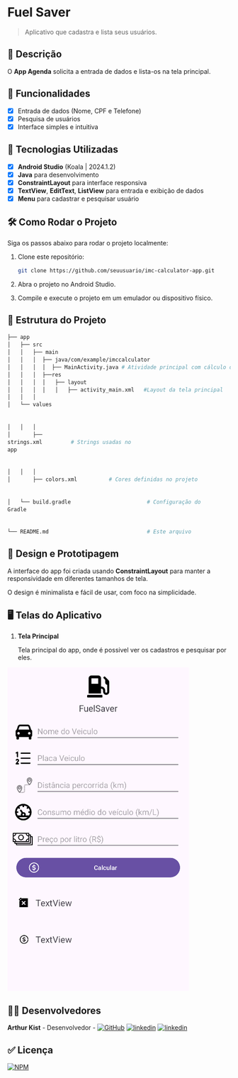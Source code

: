 # **Fuel Saver**

> Aplicativo que cadastra e lista seus usuários.

## 📱 Descrição

O **App Agenda** solicita a entrada de dados e lista-os na tela principal.

## 🔧 Funcionalidades

- [x] Entrada de dados (Nome, CPF e Telefone)
- [x] Pesquisa de usuários
- [x] Interface simples e intuitiva

## 🚀 Tecnologias Utilizadas

- [x] **Android Studio** (Koala | 2024.1.2)
- [x] **Java** para desenvolvimento
- [x] **ConstraintLayout** para interface responsiva
- [x] **TextView**, **EditText**, **ListView** para entrada e exibição de dados
- [x] **Menu** para cadastrar e pesquisar usuário

## 🛠️ Como Rodar o Projeto

Siga os passos abaixo para rodar o projeto localmente:

1. Clone este repositório:

    ```bash
    git clone https://github.com/seuusuario/imc-calculator-app.git

    ```

2. Abra o projeto no Android Studio.
3. Compile e execute o projeto em um emulador ou dispositivo físico.

## 📂 Estrutura do Projeto

```bash
├── app
│   ├── src
│   │   ├── main
│   │   │  ├── java/com/example/imccalculator
│   │   │  │  ├── MainActivity.java # Atividade principal com cálculo do IMC
│   │   │  ├──res
│   │   │  │   ├── layout
│   │   │  │   │   ├── activity_main.xml   #Layout da tela principal
│   │   │  
│   └── values


│   │   │  
│       ├──
strings.xml         # Strings usadas no
app


│   │   │  
│       ├── colors.xml          # Cores definidas no projeto


│   └── build.gradle                        # Configuração do
Gradle


└── README.md                               # Este arquivo
```
## 🎨 Design e Prototipagem
 
A interface do app foi criada usando **ConstraintLayout** para manter a responsividade em diferentes tamanhos de tela.
 
O design é minimalista e fácil de usar, com foco na simplicidade.
 
 ## 🖥️ Telas do Aplicativo

1. **Tela Principal**
   
   Tela principal do app, onde é possivel ver os cadastros e pesquisar por eles.
   
![Texto Alternativo](https://github.com/Kist19/FuelSaver/blob/master/telaprincipal_fuelsaver.jpg?raw=true)

## 👨‍💻 Desenvolvedores

**Arthur Kist** - Desenvolvedor - [![GitHub](https://img.shields.io/badge/GitHub-100000?style=for-the-badge&logo=github&logoColor=white)](https://github.com/Kist19) [![linkedin](https://img.shields.io/badge/LinkedIn-0077B5?style=for-the-badge&logo=linkedin&logoColor=white)](https://www.linkedin.com/in/arthur-kist-34b176254/) [![linkedin](https://img.shields.io/badge/Instagram-E4405F?style=for-the-badge&logo=instagram&logoColor=white)](https://www.instagram.com/kist_19_/)

 ## ✅ Licença 
 
 [![NPM](https://img.shields.io/npm/l/react)](https://github.com/Kist19/FuelSaver/blob/master/LICENSE)

